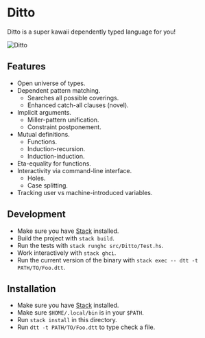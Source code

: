 # Ditto

Ditto is a super kawaii dependently typed language for you!

![Ditto](http://cdn.bulbagarden.net/upload/7/72/Ditty.png)

## Features

* Open universe of types.
* Dependent pattern matching.
  * Searches all possible coverings.
  * Enhanced catch-all clauses (novel).
* Implicit arguments.
  * Miller-pattern unification.
  * Constraint postponement.
* Mutual definitions.
  * Functions.
  * Induction-recursion.
  * Induction-induction.
* Eta-equality for functions.
* Interactivity via command-line interface.
  * Holes.
  * Case splitting.
* Tracking user vs machine-introduced variables.

## Development

* Make sure you have [Stack](https://github.com/commercialhaskell/stack#how-to-install) installed.
* Build the project with `stack build`.
* Run the tests with `stack runghc src/Ditto/Test.hs`.
* Work interactively with `stack ghci`.
* Run the current version of the binary with `stack exec -- dtt -t PATH/TO/Foo.dtt`.

## Installation

* Make sure you have [Stack](https://github.com/commercialhaskell/stack#how-to-install) installed.
* Make sure `$HOME/.local/bin` is in your `$PATH`.
* Run `stack install` in this directory.
* Run `dtt -t PATH/TO/Foo.dtt` to type check a file.
